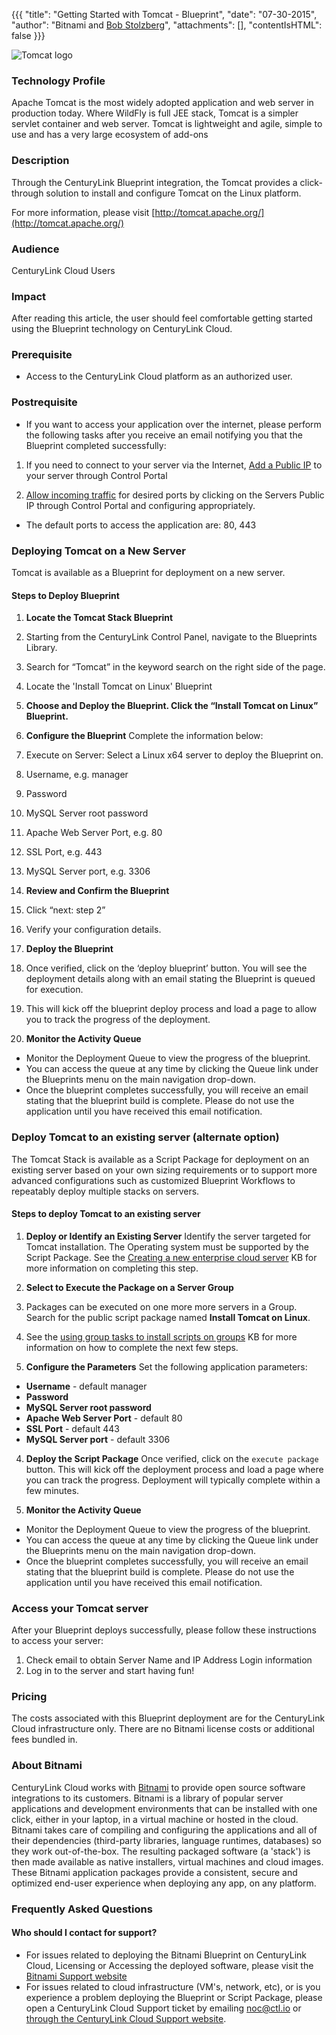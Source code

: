 {{{
  "title": "Getting Started with Tomcat - Blueprint",
  "date": "07-30-2015",
  "author": "Bitnami and <a href='https://www.linkedin.com/in/bstolzberg'>Bob Stolzberg</a>",
  "attachments": [],
  "contentIsHTML": false
}}}

![Tomcat logo](https://bitnami.com/assets/stacks/tomcatstack/img/tomcatstack-stack-220x234.png)

### Technology Profile
Apache Tomcat is the most widely adopted application and web server in production today. Where WildFly is full JEE stack, Tomcat is a simpler servlet container and web server. Tomcat is lightweight and agile, simple to use and has a very large ecosystem of add-ons

### Description
Through the CenturyLink Blueprint integration, the Tomcat provides a click-through solution to install and configure Tomcat on the Linux platform.

For more information, please visit [http://tomcat.apache.org/](http://tomcat.apache.org/)

### Audience
CenturyLink Cloud Users

### Impact
After reading this article, the user should feel comfortable getting started using the Blueprint technology on CenturyLink Cloud.

### Prerequisite
- Access to the CenturyLink Cloud platform as an authorized user.

### Postrequisite
- If you want to access your application over the internet, please perform the following tasks after you receive an email notifying you that the Blueprint completed successfully:

1. If you need to connect to your server via the Internet, [Add a Public IP](../../Network/how-to-add-public-ip-to-virtual-machine.md) to your server through Control Portal

2. [Allow incoming traffic](../../Network/how-to-add-public-ip-to-virtual-machine.md) for desired ports by clicking on the Servers Public IP through Control Portal and configuring appropriately.
  * The default ports to access the application are: 80, 443

### Deploying Tomcat on a New Server
Tomcat is available as a Blueprint for deployment on a new server.

#### Steps to Deploy Blueprint
1. **Locate the Tomcat Stack Blueprint**
  1. Starting from the CenturyLink Control Panel, navigate to the Blueprints Library.
  2. Search for “Tomcat” in the keyword search on the right side of the page.
  3. Locate the 'Install Tomcat on Linux' Blueprint

2. **Choose and Deploy the Blueprint. Click the “Install Tomcat on Linux” Blueprint.**

3. **Configure the Blueprint** 
Complete the information below:

  1. Execute on Server: Select a Linux x64 server to deploy the Blueprint on.
  2. Username, e.g. manager
  3. Password
  4. MySQL Server root password
  5. Apache Web Server Port, e.g. 80
  6. SSL Port, e.g. 443
  7. MySQL Server port, e.g. 3306

4. **Review and Confirm the Blueprint**
  1. Click “next: step 2”
  2. Verify your configuration details.

5. **Deploy the Blueprint**
  1. Once verified, click on the ‘deploy blueprint’ button. You will see the deployment details along with an email stating the Blueprint is queued for execution.
  2. This will kick off the blueprint deploy process and load a page to allow you to track the progress of the deployment.

6. **Monitor the Activity Queue**
  * Monitor the Deployment Queue to view the progress of the blueprint.
  * You can access the queue at any time by clicking the Queue link under the Blueprints menu on the main navigation drop-down.
  * Once the blueprint completes successfully, you will receive an email stating that the blueprint build is complete. Please do not use the application until you have received this email notification.

### Deploy Tomcat to an existing server (alternate option)
The Tomcat Stack is available as a Script Package for deployment on an existing server based on your own sizing requirements or to support more advanced configurations such as customized Blueprint Workflows to repeatably deploy multiple stacks on servers.

#### Steps to deploy Tomcat to an existing server
1. **Deploy or Identify an Existing Server**
Identify the server targeted for Tomcat installation.  The Operating system must be supported by the Script Package.  See the [Creating a new enterprise cloud server](../../Servers/creating-a-new-enterprise-cloud-server.md) KB for more information on completing this step.

2. **Select to Execute the Package on a Server Group**
  1. Packages can be executed on one more more servers in a Group.  Search for the public script package named **Install Tomcat on Linux**.
  2. See the [using group tasks to install scripts on groups](../../Servers/using-group-tasks-to-install-software-and-run-scripts-on-groups.md) KB for more information on how to complete the next few steps.

3. **Configure the Parameters**
Set the following application parameters:

* **Username** - default manager
* **Password**
* **MySQL Server root password**
* **Apache Web Server Port** - default 80
* **SSL Port** - default 443
* **MySQL Server port** - default 3306

4. **Deploy the Script Package**
Once verified, click on the `execute package` button. This will kick off the deployment process and load a page where you can track the progress. Deployment will typically complete within a few minutes.

5. **Monitor the Activity Queue**
  * Monitor the Deployment Queue to view the progress of the blueprint.
  * You can access the queue at any time by clicking the Queue link under the Blueprints menu on the main navigation drop-down.
  * Once the blueprint completes successfully, you will receive an email stating that the blueprint build is complete. Please do not use the application until you have received this email notification.

### Access your Tomcat server
After your Blueprint deploys successfully, please follow these instructions to access your server:

  1. Check email to obtain Server Name and IP Address Login information
  2. Log in to the server and start having fun!

### Pricing
The costs associated with this Blueprint deployment are for the CenturyLink Cloud infrastructure only.  There are no Bitnami license costs or additional fees bundled in.

### About Bitnami
CenturyLink Cloud works with [Bitnami](http://www.bitnami.com) to provide open source software integrations to its customers.  Bitnami is a library of popular server applications and development environments that can be installed with one click, either in your laptop, in a virtual machine or hosted in the cloud. Bitnami takes care of compiling and configuring the applications and all of their dependencies (third-party libraries, language runtimes, databases) so they work out-of-the-box. The resulting packaged software (a 'stack') is then made available as native installers, virtual machines and cloud images. These Bitnami application packages provide a consistent, secure and optimized end-user experience when deploying any app, on any platform.

### Frequently Asked Questions

#### Who should I contact for support?
* For issues related to deploying the Bitnami Blueprint on CenturyLink Cloud, Licensing or Accessing the deployed software, please visit the [Bitnami Support website](http://www.bitnami.com/support)
* For issues related to cloud infrastructure (VM's, network, etc), or is you experience a problem deploying the Blueprint or Script Package, please open a CenturyLink Cloud Support ticket by emailing [noc@ctl.io](mailto:noc@ctl.io) or [through the CenturyLink Cloud Support website](https://t3n.zendesk.com/tickets/new).
